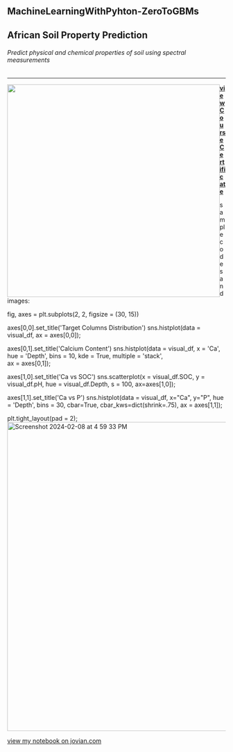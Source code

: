 ## MachineLearningWithPyhton-ZeroToGBMs

## African Soil Property Prediction 

###### Predict physical and chemical properties of soil using spectral measurements


***
<img src="https://www.almanac.com/sites/default/files/styles/primary_image_in_article/public/image_nodes/preparing_soil_for_planting-thinkstock_0.jpg?itok=bnuhazgM" style="width:490px; float: left; margin: 0 0px 0px 0px;"></img>

**[view Course Certificate](https://jovian.com/certificate/MFQTMMBQHE)**

sample codes and images:

fig, axes = plt.subplots(2, 2, figsize = (30, 15))

axes[0,0].set_title('Target Columns Distribution')
sns.histplot(data = visual_df,
                ax = axes[0,0]);

axes[0,1].set_title('Calcium Content')
sns.histplot(data = visual_df, 
                x = 'Ca',
                hue = 'Depth',
                bins = 10,
                kde = True,
                multiple = 'stack',               
                ax = axes[0,1]);


axes[1,0].set_title('Ca vs SOC')
sns.scatterplot(x = visual_df.SOC, 
                y = visual_df.pH, 
                hue = visual_df.Depth, 
                s = 100, 
                ax=axes[1,0]);

axes[1,1].set_title('Ca vs P')
sns.histplot(data = visual_df, 
             x="Ca", 
             y="P",
             hue = 'Depth',
             bins = 30,
             cbar=True, 
             cbar_kws=dict(shrink=.75),
             ax = axes[1,1]);


plt.tight_layout(pad = 2);
<img width="712" alt="Screenshot 2024-02-08 at 4 59 33 PM" src="https://github.com/dajo09/MachineLearningWithPyhton-ZeroToGBMs/assets/33592524/286aa1f5-6ec5-424d-897d-423421dc5466">

[view my notebook on jovian.com](https://jovian.com/dajo09/zerotogbms-course-project)




